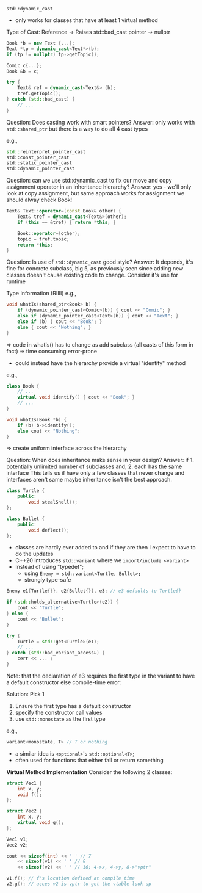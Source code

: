 `std::dynamic_cast` 
- only works for classes that have at least 1 virtual method 

Type of Cast: 
Reference -> Raises std::bad_cast
pointer -> nullptr

```C++
Book *b = new Text {...};
Text *tp = dynamic_cast<Text*>(b);
if (tp != nullptr) tp->getTopic();

Comic c{...};
Book &b = c;

try {
	Text& ref = dynamic_cast<Text&> (b);
	tref.getTopic();
} catch (std::bad_cast) {
	// ... 
}
```

Question: Does casting work with smart pointers?
Answer: only works with `std::shared_ptr` but there is a way to do all 4 cast types

e.g., 
```C++
std::reinterpret_pointer_cast
std::const_pointer_cast
std::static_pointer_cast
std::dynamic_pointer_cast
```

Question: can we use std::dynamic_cast to fix our move and copy assignment operator in an inheritance hierarchy? 
Answer: yes - we'll only look at copy assignment, but same approach works for assignment we should alway check Book!

```C++
Text& Text::operator=(const Book& other) {
	Text& tref = dynamic_cast<Text&>(other);
	if (this == &tref) { return *this; }

	Book::operator=(other);
	topic = tref.topic;
	return *this;
}
```

Question: Is use of `std::dynamic_cast` good style?
Answer: It depends, it's fine for concrete subclass, big 5, as previously seen since adding new classes doesn't cause existing code to change. Consider it's use for runtime

Type Information (RIIII)
e.g., 
```C++
void whatIs(shared_ptr<Book> b) {
	if (dynamic_pointer_cast<Comic>(b)) { cout << "Comic"; }
	else if (dynamic_pointer_cast<Text>(b)) { cout << "Text"; }
	else if (b) { cout << "Book"; }
	else { cout << "Nothing"; }
}
```
=> code in whatIs() has to change as add subclass (all casts of this form in fact)
=> time consuming error-prone
- could instead have the hierarchy provide a virtual "identity" method

e.g., 
```C++
class Book { 
	// ...
	virtual void identify() { cout << "Book"; }
	// ... 
}

void whatIs(Book *b) {
	if (b) b->identify();
	else cout << "Nothing";
}
```
=> create uniform interface across the hierarchy 

Question: When does inheritance make sense in your design?
Answer: if 
	1. potentially unlimited number of subclasses and,
	2. each has the same interface 
This tells us if have only a few classes that never change and interfaces aren't same maybe inheritance isn't the best approach.

```C++
class Turtle {
	public:
		void stealShell();
};

class Bullet {
	public:
		void deflect();
};
```
- classes are hardly ever added to and if they are then I expect to have to do the updates 
- C++20 introduces `std::variant` where we `import/include <variant>`
- Instead of using "typedef";
	- using `Enemy = std::variant<Turtle, Bullet>;`
	- strongly type-safe 

```C++
Enemy e1{Turtle{}}, e2{Bullet{}}, e3; // e3 defaults to Turtle{}

if (std::holds_alternative<Turtle>(e2)) {
	cout << "Turtle";
} else {
	cout << "Bullet";
}

try {
	Turtle = std::get<Turtle>(e1);
	// ...
} catch (std::bad_variant_access&) {
	cerr << ... ;
}
```

Note: that the declaration of e3 requires the first type in the variant to have a default constructor else compile-time error:

Solution: Pick 1
1. Ensure the first type has a default constructor
2. specify the constructor call values
3. use `std::monostate` as the first type

e.g., 
```C++
variant<monostate, T> // T or nothing
```
- a similar idea is `<optional>`'s `std::optional<T>`;
- often used for functions that either fail or return something 

**Virtual Method Implementation**
Consider the following 2 classes:
```C++
struct Vec1 { 
	int x, y;
	void f();
};

struct Vec2 {
	int x, y;
	virtual void g();
};

Vec1 v1;
Vec2 v2;

cout << sizeof(int) << ' ' // 7
	<< sizeof(v1) << ' ' // 8
	<< sizeof(v2) << ' ' // 16; 4->x, 4->y, 8->"vptr"

v1.f(); // f's location defined at compile time 
v2.g(); // acces v2 is vptr to get the vtable look up 
```





